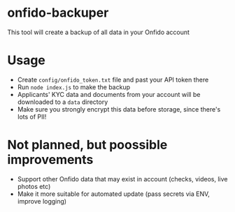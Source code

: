 # onfido-backuper
This tool will create a backup of all data in your Onfido account

# Usage
* Create `config/onfido_token.txt` file and past your API token there
* Run `node index.js` to make the backup
* Applicants' KYC data and documents from your account will be downloaded to a `data` directory
* Make sure you strongly encrypt this data before storage, since there's lots of PII!

# Not planned, but poossible improvements
* Support other Onfido data that may exist in account (checks, videos, live photos etc)
* Make it more suitable for automated update (pass secrets via ENV, improve logging)